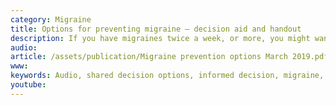 ```yaml
---
category: Migraine
title: Options for preventing migraine – decision aid and handout
description: If you have migraines twice a week, or more, you might want to explore options for preventing migraines. Print off this decision aid and take it to your GP, so that you can share the decision.
audio: 
article: /assets/publication/Migraine prevention options March 2019.pdf
www: 
keywords: Audio, shared decision options, informed decision, migraine, headache, prevention, amitriptyline, beta blockers, riboflavin
youtube:
--- 
```

